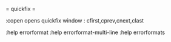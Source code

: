 = quickfix =

:copen
opens quickfix window
: cfirst,cprev,cnext,clast


:help errorformat
:help errorformat-multi-line
:help errorformats
